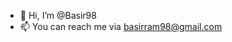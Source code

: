 - 👋 Hi, I’m @Basir98 
- 📫 You can reach me via basirram98@gmail.com

<!---
Basir98/Basir98 is a ✨ special ✨ repository because its `README.md` (this file) appears on your GitHub profile.
You can click the Preview link to take a look at your changes.
--->
